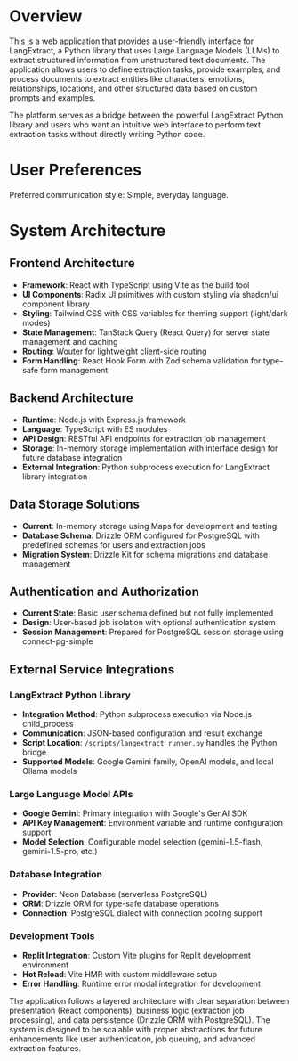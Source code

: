 # Overview

This is a web application that provides a user-friendly interface for LangExtract, a Python library that uses Large Language Models (LLMs) to extract structured information from unstructured text documents. The application allows users to define extraction tasks, provide examples, and process documents to extract entities like characters, emotions, relationships, locations, and other structured data based on custom prompts and examples.

The platform serves as a bridge between the powerful LangExtract Python library and users who want an intuitive web interface to perform text extraction tasks without directly writing Python code.

# User Preferences

Preferred communication style: Simple, everyday language.

# System Architecture

## Frontend Architecture
- **Framework**: React with TypeScript using Vite as the build tool
- **UI Components**: Radix UI primitives with custom styling via shadcn/ui component library
- **Styling**: Tailwind CSS with CSS variables for theming support (light/dark modes)
- **State Management**: TanStack Query (React Query) for server state management and caching
- **Routing**: Wouter for lightweight client-side routing
- **Form Handling**: React Hook Form with Zod schema validation for type-safe form management

## Backend Architecture
- **Runtime**: Node.js with Express.js framework
- **Language**: TypeScript with ES modules
- **API Design**: RESTful API endpoints for extraction job management
- **Storage**: In-memory storage implementation with interface design for future database integration
- **External Integration**: Python subprocess execution for LangExtract library integration

## Data Storage Solutions
- **Current**: In-memory storage using Maps for development and testing
- **Database Schema**: Drizzle ORM configured for PostgreSQL with predefined schemas for users and extraction jobs
- **Migration System**: Drizzle Kit for schema migrations and database management

## Authentication and Authorization
- **Current State**: Basic user schema defined but not fully implemented
- **Design**: User-based job isolation with optional authentication system
- **Session Management**: Prepared for PostgreSQL session storage using connect-pg-simple

## External Service Integrations

### LangExtract Python Library
- **Integration Method**: Python subprocess execution via Node.js child_process
- **Communication**: JSON-based configuration and result exchange
- **Script Location**: `/scripts/langextract_runner.py` handles the Python bridge
- **Supported Models**: Google Gemini family, OpenAI models, and local Ollama models

### Large Language Model APIs
- **Google Gemini**: Primary integration with Google's GenAI SDK
- **API Key Management**: Environment variable and runtime configuration support
- **Model Selection**: Configurable model selection (gemini-1.5-flash, gemini-1.5-pro, etc.)

### Database Integration
- **Provider**: Neon Database (serverless PostgreSQL)
- **ORM**: Drizzle ORM for type-safe database operations
- **Connection**: PostgreSQL dialect with connection pooling support

### Development Tools
- **Replit Integration**: Custom Vite plugins for Replit development environment
- **Hot Reload**: Vite HMR with custom middleware setup
- **Error Handling**: Runtime error modal integration for development

The application follows a layered architecture with clear separation between presentation (React components), business logic (extraction job processing), and data persistence (Drizzle ORM with PostgreSQL). The system is designed to be scalable with proper abstractions for future enhancements like user authentication, job queuing, and advanced extraction features.